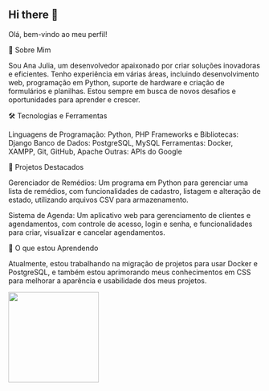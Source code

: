 ## Hi there 👋
Olá, bem-vindo ao meu perfil!

👋 Sobre Mim

Sou Ana Julia, um desenvolvedor apaixonado por criar soluções inovadoras e eficientes. Tenho experiência em várias áreas, incluindo desenvolvimento web, programação em Python, suporte de hardware e criação de formulários e planilhas. Estou sempre em busca de novos desafios e oportunidades para aprender e crescer.

🛠️ Tecnologias e Ferramentas

Linguagens de Programação: Python, PHP
Frameworks e Bibliotecas: Django
Banco de Dados: PostgreSQL, MySQL
Ferramentas: Docker, XAMPP, Git, GitHub, Apache
Outras: APIs do Google 

📂 Projetos Destacados

Gerenciador de Remédios: Um programa em Python para gerenciar uma lista de remédios, com funcionalidades de cadastro, listagem e alteração de estado, utilizando arquivos CSV para armazenamento.

Sistema de Agenda: Um aplicativo web para gerenciamento de clientes e agendamentos, com controle de acesso, login e senha, e funcionalidades para criar, visualizar e cancelar agendamentos.

🌟 O que estou Aprendendo

Atualmente, estou trabalhando na migração de projetos para usar Docker e PostgreSQL, e também estou aprimorando meus conhecimentos em CSS para melhorar a aparência e usabilidade dos meus projetos.
<div>
<a href="https://github.com/seu-usuário-aqui">
<img loading="lazy" height="180em" src="https://github-readme-stats.vercel.app/api/top-langs/?username=A-juli07&layout=compact&langs_count=7&theme=dracula"/>
</div>
